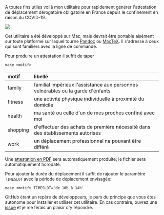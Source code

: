 A toutes fins utiles voilà mon utilitaire pour rapidement générer l'attestation de déplacement dérogatoire obligatoire en France
depuis le confinement en raison du COVID-19.

[![][image]][sample]

Cet utilitaire a été développé sur Mac, mais devrait être portable aisément sur toute platforme sur laquel tourne [Pandoc] ou
[MacTeX]. Il s'adresse à ceux qui sont familiers avec la ligne de commande.

Pour produire un attestation il suffit de taper

    make <motif>

| motif     | libellé |
| :-------- | :------ |
| family    | familial impérieux l'assistance aux personnes vulnérables ou la garde d'enfants |
| fitness   | une activité physique individuelle à proximité du domicile |
| health    | ma santé ou celle d'un de mes proches confiné avec moi |
| shopping  | d'effectuer des achats de première nécessité dans des établissements autorisés |
| work      | un déplacement professionnel ne pouvant être différé |

Une [attestation en PDF][sample] sera automatiquement produite; le fichier sera automatiquement horodaté.

Pour ajouter la durée du déplacement il suffit de rajouter le paramètre `TIMESLOT` avec la période de déplacement envisagée:

    make <motif> TIMESLOT='de 10h à 14h'

GitHub étant un repère de développeurs, je pars du principe que vous êtes autonome pour installer et utiliser cet utilitaire.
En cas contraire, ouvrez une [issue][issues] et je me ferais un plaisir d'y répondre.

  [image]:  https://user-images.githubusercontent.com/6306262/78451161-0df2d480-7684-11ea-81d6-1be431921076.png
  [issues]: https://github.com/marcastel/tex-covid19/issues
  [mactex]: https://tug.org/mactex/mactex-download.html
  [pandoc]: https://pandoc.org/installing.html
  [sample]: https://github.com/marcastel/tex-covid19/files/4431362/shopping-20200404-1437.pdf

<!-- vim: set digraph nospell :-->
